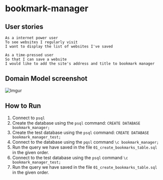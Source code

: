 # bookmark-manager


## User stories
```
As a internet power user
To see websites I regularly visit
I want to display the list of websites I've saved
```
```
As a time-pressed user
So that I can save a website
I would like to add the site's address and title to bookmark manager
```

## Domain Model screenshot

![Imgur](https://i.imgur.com/q9RJx97.png)

## How to Run

1. Connect to `psql`
2. Create the database using the `psql` command: `CREATE DATABASE bookmark_manager;`
3. Create the test database using the `psql` command: `CREATE DATABASE bookmark_manager_test;`
3. Connect to the database using the `pqsl` command `\c bookmark_manager;`
4. Run the query we have saved in the file `01_create_bookmarks_table.sql` in the given order.
5. Connect to the test database using the `psql` command `\c bookmark_manager_test;`
6. Run the query we have saved in the file `01_create_bookmarks_table.sql` in the given order.


